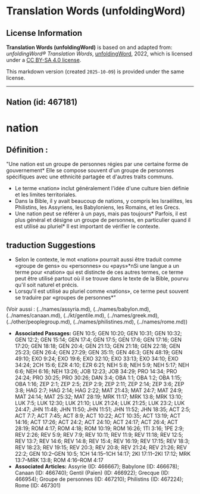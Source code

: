 # Translation Words (unfoldingWord)

## License Information

**Translation Words (unfoldingWord)** is based on and adapted from: _unfoldingWord® Translation Words_, [unfoldingWord](https://unfoldingword.org/utw), 2022, which is licensed under a [CC BY-SA 4.0 license](https://creativecommons.org/licenses/by-sa/4.0/legalcode.en).

This markdown version (created `2025-10-09`) is provided under the same license.



--------------------------------

## Nation (id: 467181)

nation
======

Définition :
------------

"Une nation est un groupe de personnes régies par une certaine forme de gouvernement\* Elle se compose souvent d'un groupe de personnes spécifiques avec une ethnicité partagée et d'autres traits communs.

* Le terme «nation» inclut généralement l'idée d'une culture bien définie et les limites territoriales.
* Dans la Bible, il y avait beaucoup de nations, y compris les Israélites, les Philistins, les Assyriens, les Babyloniens, les Romains, et les Grecs.
* Une nation peut se référer à un pays, mais pas toujours\* Parfois, il est plus général et désigne un groupe de personnes, en particulier quand il est utilisé au pluriel\* Il est important de vérifier le contexte.

traduction Suggestions
----------------------

* Selon le contexte, le mot «nation» pourrait aussi être traduit comme «groupe de gens» ou «personnes» ou «pays»\*nSi une langue a un terme pour «nation» qui est distincte de ces autres termes, ce terme peut être utilisé partout où il se trouve dans le texte de la Bible, pourvu qu'il soit naturel et précis.
* Lorsqu'il est utilisé au pluriel comme «nations», ce terme peut souvent se traduire par «groupes de personnes\*"

(Voir aussi : (../names/assyria.md), (../names/babylon.md), (../names/canaan.md), (../kt/gentile.md), (../names/greek.md), (../other/peoplegroup.md), (../names/philistines.md), (../names/rome.md))

* **Associated Passages:** GEN 10:5; GEN 10:20; GEN 10:31; GEN 10:32; GEN 12:2; GEN 15:14; GEN 17:4; GEN 17:5; GEN 17:6; GEN 17:16; GEN 17:20; GEN 18:18; GEN 20:4; GEN 21:13; GEN 21:18; GEN 22:18; GEN 25:23; GEN 26:4; GEN 27:29; GEN 35:11; GEN 46:3; GEN 48:19; GEN 49:10; EXO 9:24; EXO 19:6; EXO 32:10; EXO 33:13; EXO 34:10; EXO 34:24; 2CH 15:6; EZR 4:10; EZR 6:21; NEH 5:8; NEH 5:9; NEH 5:17; NEH 6:6; NEH 6:16; NEH 13:26; JOB 12:23; JOB 34:29; PRO 14:34; PRO 24:24; PRO 30:25; PRO 30:26; DAN 3:4; OBA 1:1; OBA 1:2; OBA 1:15; OBA 1:16; ZEP 2:1; ZEP 2:5; ZEP 2:9; ZEP 2:11; ZEP 2:14; ZEP 3:6; ZEP 3:8; HAG 2:7; HAG 2:14; HAG 2:22; MAT 21:43; MAT 24:7; MAT 24:9; MAT 24:14; MAT 25:32; MAT 28:19; MRK 11:17; MRK 13:8; MRK 13:10; LUK 7:5; LUK 12:30; LUK 21:10; LUK 21:24; LUK 21:25; LUK 23:2; LUK 24:47; JHN 11:48; JHN 11:50; JHN 11:51; JHN 11:52; JHN 18:35; ACT 2:5; ACT 7:7; ACT 7:45; ACT 8:9; ACT 10:22; ACT 10:35; ACT 13:19; ACT 14:16; ACT 17:26; ACT 24:2; ACT 24:10; ACT 24:17; ACT 26:4; ACT 28:19; ROM 4:17; ROM 4:18; ROM 10:19; ROM 16:26; 1TI 3:16; 1PE 2:9; REV 2:26; REV 5:9; REV 7:9; REV 10:11; REV 11:9; REV 11:18; REV 12:5; REV 13:7; REV 14:6; REV 14:8; REV 15:4; REV 16:19; REV 17:15; REV 18:3; REV 18:23; REV 19:15; REV 20:3; REV 20:8; REV 21:24; REV 21:26; REV 22:2; GEN 10:2–GEN 10:5; 1CH 14:15–1CH 14:17; 2KI 17:11–2KI 17:12; MRK 13:7–MRK 13:8; ROM 4:16–ROM 4:17
* **Associated Articles:** Assyrie (ID: 466667); Babylone (ID: 466678); Canaan (ID: 466740); Gentil (Païen) (ID: 466922); Grecque (ID: 466954); Groupe de personnes (ID: 467210); Philistins (ID: 467224); Rome (ID: 467301)

